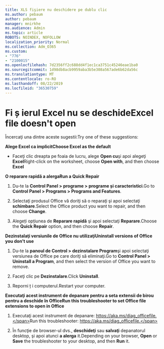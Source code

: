 ```yaml
---
title: XLS fişiere nu deschidere pe dublu clic
ms.author: pebaum
author: pebaum
manager: mnirkhe
ms.audience: Admin
ms.topic: article
ROBOTS: NOINDEX, NOFOLLOW
localization_priority: Normal
ms.collection: Adm_O365
ms.custom:
- "776"
- "2100015"
ms.openlocfilehash: 7d2356ff2c688dd4f1ec1ca3751c45246eae1ba0
ms.sourcegitcommit: 1d98db8acb9959aba3b5e308a567ade6b62da56c
ms.translationtype: MT
ms.contentlocale: ro-RO
ms.lasthandoff: 08/22/2019
ms.locfileid: "36530759"
---
```

# <a name="excel-file-doesnt-open"></a><span data-ttu-id="d0cab-102">Fi ș ierul Excel nu se deschide</span><span class="sxs-lookup"><span data-stu-id="d0cab-102">Excel file doesn't open</span></span>

<span data-ttu-id="d0cab-103">Încercaţi una dintre aceste sugestii:</span><span class="sxs-lookup"><span data-stu-id="d0cab-103">Try one of these suggestions:</span></span>

<span data-ttu-id="d0cab-104">**Alege Excel ca implicit**</span><span class="sxs-lookup"><span data-stu-id="d0cab-104">**Choose Excel as the default**</span></span>

* <span data-ttu-id="d0cab-105">Faceţi clic dreapta pe foaia de lucru, alege **Open cu**şi apoi alegeţi **Excel**</span><span class="sxs-lookup"><span data-stu-id="d0cab-105">Right-click on the worksheet, choose **Open with**, and then choose **Excel**</span></span>

<span data-ttu-id="d0cab-106">**O reparare rapidă a alerga**</span><span class="sxs-lookup"><span data-stu-id="d0cab-106">**Run a Quick Repair**</span></span>

1. <span data-ttu-id="d0cab-107">Du-te la **Control Panel > programe > programe și caracteristici**.</span><span class="sxs-lookup"><span data-stu-id="d0cab-107">Go to **Control Panel > Programs > Programs and Features**.</span></span>

2. <span data-ttu-id="d0cab-108">Selectaţi produsul Office vă doriţi să o reparaţi şi apoi selectaţi **schimbare**.</span><span class="sxs-lookup"><span data-stu-id="d0cab-108">Select the Office product you want to repair, and then choose **Change**.</span></span>

3. <span data-ttu-id="d0cab-109">Alegeți opțiunea de **Reparare rapidă** şi apoi selectaţi **Reparare**.</span><span class="sxs-lookup"><span data-stu-id="d0cab-109">Choose the **Quick Repair** option, and then choose **Repair**.</span></span>

<span data-ttu-id="d0cab-110">**Dezinstalaţi versiunile de Office nu utilizaţi**</span><span class="sxs-lookup"><span data-stu-id="d0cab-110">**Uninstall versions of Office you don't use**</span></span>

1. <span data-ttu-id="d0cab-111">Du-te la **panoul de Control > dezinstalare Program**şi apoi selectaţi versiunea de Office pe care doriţi să eliminaţi.</span><span class="sxs-lookup"><span data-stu-id="d0cab-111">Go to **Control Panel > Uninstall a Program**, and then select the version of Office you want to remove.</span></span>

2. <span data-ttu-id="d0cab-112">Faceţi clic pe **Dezinstalare**.</span><span class="sxs-lookup"><span data-stu-id="d0cab-112">Click **Uninstall**.</span></span>

3. <span data-ttu-id="d0cab-113">Reporni ț i computerul.</span><span class="sxs-lookup"><span data-stu-id="d0cab-113">Restart your computer.</span></span>

<span data-ttu-id="d0cab-114">**Executaţi acest instrument de depanare pentru a seta extensii de birou pentru a deschide în Office**</span><span class="sxs-lookup"><span data-stu-id="d0cab-114">**Run this troubleshooter to set Office file extensions to open in Office**</span></span>

1. <span data-ttu-id="d0cab-115">Executaţi acest instrument de depanare: https://aka.ms/diag_officefile.</span><span class="sxs-lookup"><span data-stu-id="d0cab-115">Run this troubleshooter: https://aka.ms/diag_officefile.</span></span>

2. <span data-ttu-id="d0cab-116">În funcţie de browser-ul dvs., **deschideţi** sau **salvaţi** depanatorul desktop, şi apoi atunci **a alerga** it.</span><span class="sxs-lookup"><span data-stu-id="d0cab-116">Depending on your browser, **Open** or **Save** the troubleshooter to your desktop, and then **Run** it.</span></span>
